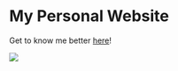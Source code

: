 # My Personal Website

Get to know me better [here](https://rohanxminocha.github.io/)!

<img src="https://github.com/rohanxminocha/rohanxminocha.github.io/blob/master/img/personalwebsite.png" />
